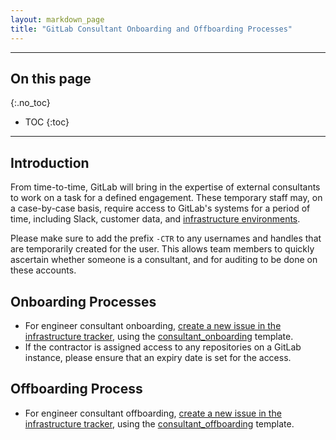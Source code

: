 ```yaml
---
layout: markdown_page
title: "GitLab Consultant Onboarding and Offboarding Processes"
---
```


----

## On this page
{:.no_toc}

- TOC
{:toc}

----

## Introduction

From time-to-time, GitLab will bring in the expertise of external consultants to work on a task for a defined engagement. These temporary staff may, on a case-by-case basis, require access to GitLab's systems for a period of time, including Slack, customer data, and [infrastructure environments](https://github.com/isamu-isozaki/teamai_test/tree/master/engineering/infrastructure/environments/index.html.md/index.html.md).

Please make sure to add the prefix `-CTR` to any usernames and handles that are temporarily created for the user. This allows team members to quickly ascertain whether someone is a consultant, and for auditing to be done on these accounts.

## Onboarding Processes

- For engineer consultant onboarding, [create a new issue in the infrastructure tracker](https://gitlab.com/gitlab-com/infrastructure/issues/new?issuable_template=consultant_onboarding/index.html.md), using the [consultant_onboarding](https://gitlab.com/gitlab-com/infrastructure/blob/master/.gitlab/issue_templates/consultant_onboarding.md/index.html.md) template.
- If the contractor is assigned access to any repositories on a GitLab instance, please ensure that an expiry date is set for the access.

## Offboarding Process
- For engineer consultant offboarding, [create a new issue in the infrastructure tracker](https://gitlab.com/gitlab-com/infrastructure/issues/new?issuable_template=consultant_offboarding/index.html.md), using the [consultant_offboarding](https://gitlab.com/gitlab-com/infrastructure/blob/master/.gitlab/issue_templates/consultant_offboarding.md/index.html.md) template.
